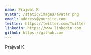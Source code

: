 ```yaml
---
name: Prajwal K
avatar: /static/images/avatar.png
email: address@yoursite.com
twitter: https://twitter.com/Twitter
linkedin: https://www.linkedin.com
github: https://github.com
---
```


Prajwal K
